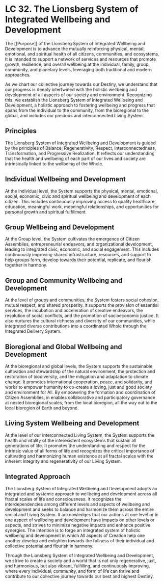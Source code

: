 # LC 32. The Lionsberg System of Integrated Wellbeing and Development

The [[Purpose]] of the Lionsberg System of Integrated Wellbeing and Development is to advance the mutually reinforcing physical, mental, emotional, and spiritual health of all citizens, communities, and ecosystems. It is intended to support a network of services and resources that promote growth, resilience, and overall wellbeing at the individual, family, group, community, and planetary levels, leveraging both traditional and modern approaches. 

As we chart our collective journey towards our Destiny, we understand that our progress is deeply intertwined with the holistic wellbeing and development of all aspects of our society and environment. Recognizing this, we establish the Lionsberg System of Integrated Wellbeing and Development, a holistic approach to fostering wellbeing and progress that spans from the individual to the community, from the bioregional to the global, and includes our precious and interconnected Living System.

## Principles

The Lionsberg System of Integrated Wellbeing and Development is guided by the principles of Balance, Regenerativity, Respect, Interconnectedness, Transformation, and Progressive Realization. It reflects our understanding that the health and wellbeing of each part of our lives and society are intrinsically linked to the wellbeing of the Whole.

## Individual Wellbeing and Development

At the individual level, the System supports the physical, mental, emotional, social, economic, civic and spiritual wellbeing and development of each citizen. This includes continuously improving access to quality healthcare, education, meaningful work, meaningful relationships, and opportunities for personal growth and spiritual fulfillment.

## Group Wellbeing and Development

At the Group level, the System cultivates the emergence of Citizen Assemblies, entrepreneurial endeavors, and organizational development, leading to integrated civic, economic, and social engagement. This includes continuously improving shared infrastructure, resources, and support to help groups form, develop towards their potential, replicate, and flourish together in harmony. 

## Group and Community Wellbeing and Development

At the level of groups and communities, the System fosters social cohesion, mutual respect, and shared prosperity. It supports the provision of essential services, the incubation and acceleration of creative endeavors, the resolution of social conflicts, and the promotion of socioeconomic justice. It also nurtures the cultural richness and diversity of our communities, while integrated diverse contributions into a coordinated Whole through the Integrated Delivery System. 

## Bioregional and Global Wellbeing and Development

At the bioregional and global levels, the System supports the sustainable cultivation and stewardship of the natural environment, the protection and restoration of biodiversity, and the mitigation and adaptation to climate change. It promotes international cooperation, peace, and solidarity, and works to empower humanity to co-create a loving, just and good society and environment for All. By empowering the formation and coordination of Citizen Assemblies, in enables collaborative and participatory governance at nested bioregional scales, from the local bioregion, all the way out to the local bioregion of Earth and beyond. 

## Living System Wellbeing and Development

At the level of our interconnected Living System, the System supports the health and vitality of the interexistent ecosystems that sustain all generations of life. It promotes the understanding and respect for the intrinsic value of all forms of life and recognizes the critical importance of cultivating and harmonizing human existence at all fractal scales with the inherent integrity and regenerativity of our Living System.

## Integrated Approach

The Lionsberg System of Integrated Wellbeing and Development adopts an integrated and systemic approach to wellbeing and development across all fractal scales of life and consciousness. It recognizes the interdependencies among different levels and aspects of wellbeing and development and seeks to balance and harmonize them across the entire social and Living System. It acknowledges that our actions at one level or in one aspect of wellbeing and development have impacts on other levels or aspects, and strives to minimize negative impacts and enhance positive synergies. The Intention is to forge an integrated system of holistic wellbeing and development in which All aspects of Creation help one another develop and enlighten towards the fullness of their individual and collective potential and flourish in harmony. 

Through the Lionsberg System of Integrated Wellbeing and Development, we strive to create a society and a world that is not only regenerative, just, and harmonious, but also vibrant, fulfilling, and continuously improving, where every individual, community, and form of life can thrive and contribute to our collective journey towards our best and highest Destiny.